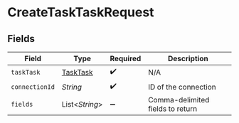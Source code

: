 # CreateTaskTaskRequest


## Fields

| Field                                       | Type                                        | Required                                    | Description                                 |
| ------------------------------------------- | ------------------------------------------- | ------------------------------------------- | ------------------------------------------- |
| `taskTask`                                  | [TaskTask](../../models/shared/TaskTask.md) | :heavy_check_mark:                          | N/A                                         |
| `connectionId`                              | *String*                                    | :heavy_check_mark:                          | ID of the connection                        |
| `fields`                                    | List\<*String*>                             | :heavy_minus_sign:                          | Comma-delimited fields to return            |